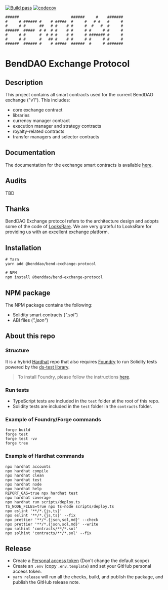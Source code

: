 [![Build pass](https://github.com/BendDAO/bend-exchange-protocol/actions/workflows/tests.yaml/badge.svg)](https://github.com/BendDAO/bend-exchange-protocol/actions/workflows/node.js.yml)
[![codecov](https://codecov.io/gh/BendDAO/bend-exchange-protocol/branch/main/graph/badge.svg?token=eOFNz0Tqkn)](https://codecov.io/gh/BendDAO/bend-exchange-protocol)

```
######                       ######     #    #######
#     # ###### #    # #####  #     #   # #   #     #
#     # #      ##   # #    # #     #  #   #  #     #
######  #####  # #  # #    # #     # #     # #     #
#     # #      #  # # #    # #     # ####### #     #
#     # #      #   ## #    # #     # #     # #     #
######  ###### #    # #####  ######  #     # #######
```

# BendDAO Exchange Protocol

## Description

This project contains all smart contracts used for the current BendDAO exchange ("v1"). This includes:

- core exchange contract
- libraries
- currency manager contract
- execution manager and strategy contracts
- royalty-related contracts
- transfer managers and selector contracts

## Documentation

The documentation for the exchange smart contracts is available [here](https://docs.benddao.xyz/developers/deployed-contracts/exchange-protocol).

## Audits

TBD

## Thanks

BendDAO Exchange protocol refers to the architecture design and adopts some of the code of [LooksRare](https://github.com/LooksRare/contracts-exchange-v1).
We are very grateful to LooksRare for providing us with an excellent exchange platform.

## Installation

```shell
# Yarn
yarn add @benddao/bend-exchange-protocol

# NPM
npm install @benddao/bend-exchange-protocol
```

## NPM package

The NPM package contains the following:

- Solidity smart contracts (_".sol"_)
- ABI files (_".json"_)

## About this repo

### Structure

It is a hybrid [Hardhat](https://hardhat.org/) repo that also requires [Foundry](https://book.getfoundry.sh/index.html) to run Solidity tests powered by the [ds-test library](https://github.com/dapphub/ds-test/).

> To install Foundry, please follow the instructions [here](https://book.getfoundry.sh/getting-started/installation.html).

### Run tests

- TypeScript tests are included in the `test` folder at the root of this repo.
- Solidity tests are included in the `test` folder in the `contracts` folder.

### Example of Foundry/Forge commands

```shell
forge build
forge test
forge test -vv
forge tree
```

### Example of Hardhat commands

```shell
npx hardhat accounts
npx hardhat compile
npx hardhat clean
npx hardhat test
npx hardhat node
npx hardhat help
REPORT_GAS=true npx hardhat test
npx hardhat coverage
npx hardhat run scripts/deploy.ts
TS_NODE_FILES=true npx ts-node scripts/deploy.ts
npx eslint '**/*.{js,ts}'
npx eslint '**/*.{js,ts}' --fix
npx prettier '**/*.{json,sol,md}' --check
npx prettier '**/*.{json,sol,md}' --write
npx solhint 'contracts/**/*.sol'
npx solhint 'contracts/**/*.sol' --fix
```

## Release

- Create a [Personal access token](https://github.com/settings/tokens/new?scopes=repo&description=release-it) (Don't change the default scope)
- Create an `.env` (copy `.env.template`) and set your GitHub personal access token.
- `yarn release` will run all the checks, build, and publish the package, and publish the GitHub release note.
